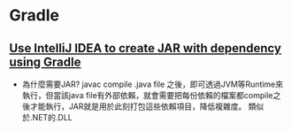 # Gradle

## [Use IntelliJ IDEA to create JAR with dependency using Gradle](https://youtu.be/tKdFrVzDLV4?si=xqRgpJ8dC7XDLpli)

- 為什麼需要JAR?
  javac compile .java file 之後，即可透過JVM等Runtime來執行，但當該java file有外部依賴，就會需要把每份依賴的檔案都compile之後才能執行，JAR就是用於此刻打包這些依賴項目，降低複雜度。 類似於.NET的.DLL
